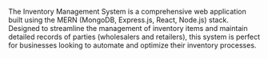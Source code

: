 The Inventory Management System is a comprehensive web application built using the MERN (MongoDB, Express.js, React, Node.js) stack. Designed to streamline the management of inventory items and maintain detailed records of parties (wholesalers and retailers), this system is perfect for businesses looking to automate and optimize their inventory processes.
